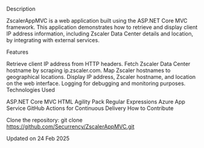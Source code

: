 Description

ZscalerAppMVC is a web application built using the ASP.NET Core MVC framework. This application demonstrates how to retrieve and display client IP address information, including Zscaler Data Center details and location, by integrating with external services.

Features

Retrieve client IP address from HTTP headers.
Fetch Zscaler Data Center hostname by scraping ip.zscaler.com.
Map Zscaler hostnames to geographical locations.
Display IP address, Zscaler hostname, and location on the web interface.
Logging for debugging and monitoring purposes.
Technologies Used

ASP.NET Core MVC
HTML Agility Pack
Regular Expressions
Azure App Service
GitHub Actions for Continuous Delivery
How to Contribute

Clone the repository:
git clone https://github.com/Securrency/ZscalerAppMVC.git

Updated on 24 Feb 2025